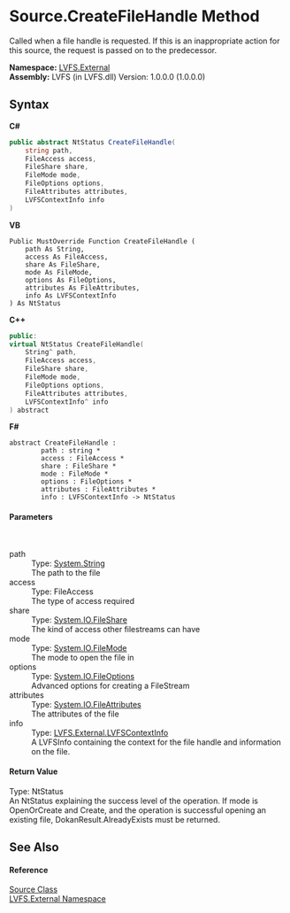 # Source.CreateFileHandle Method 
 

Called when a file handle is requested. If this is an inappropriate action for this source, the request is passed on to the predecessor.

**Namespace:**&nbsp;<a href="ce38c3d6-f720-9c09-02a8-24d191d963ed">LVFS.External</a><br />**Assembly:**&nbsp;LVFS (in LVFS.dll) Version: 1.0.0.0 (1.0.0.0)

## Syntax

**C#**<br />
``` C#
public abstract NtStatus CreateFileHandle(
	string path,
	FileAccess access,
	FileShare share,
	FileMode mode,
	FileOptions options,
	FileAttributes attributes,
	LVFSContextInfo info
)
```

**VB**<br />
``` VB
Public MustOverride Function CreateFileHandle ( 
	path As String,
	access As FileAccess,
	share As FileShare,
	mode As FileMode,
	options As FileOptions,
	attributes As FileAttributes,
	info As LVFSContextInfo
) As NtStatus
```

**C++**<br />
``` C++
public:
virtual NtStatus CreateFileHandle(
	String^ path, 
	FileAccess access, 
	FileShare share, 
	FileMode mode, 
	FileOptions options, 
	FileAttributes attributes, 
	LVFSContextInfo^ info
) abstract
```

**F#**<br />
``` F#
abstract CreateFileHandle : 
        path : string * 
        access : FileAccess * 
        share : FileShare * 
        mode : FileMode * 
        options : FileOptions * 
        attributes : FileAttributes * 
        info : LVFSContextInfo -> NtStatus 

```


#### Parameters
&nbsp;<dl><dt>path</dt><dd>Type: <a href="http://msdn2.microsoft.com/en-us/library/s1wwdcbf" target="_blank">System.String</a><br />The path to the file</dd><dt>access</dt><dd>Type: FileAccess<br />The type of access required</dd><dt>share</dt><dd>Type: <a href="http://msdn2.microsoft.com/en-us/library/1f1h9xds" target="_blank">System.IO.FileShare</a><br />The kind of access other filestreams can have</dd><dt>mode</dt><dd>Type: <a href="http://msdn2.microsoft.com/en-us/library/6b40c5ay" target="_blank">System.IO.FileMode</a><br />The mode to open the file in</dd><dt>options</dt><dd>Type: <a href="http://msdn2.microsoft.com/en-us/library/0zw6ff6w" target="_blank">System.IO.FileOptions</a><br />Advanced options for creating a FileStream</dd><dt>attributes</dt><dd>Type: <a href="http://msdn2.microsoft.com/en-us/library/9f93fa06" target="_blank">System.IO.FileAttributes</a><br />The attributes of the file</dd><dt>info</dt><dd>Type: <a href="09c74a4d-3965-0d4b-f9f9-f9b54f7d56d9">LVFS.External.LVFSContextInfo</a><br />A LVFSInfo containing the context for the file handle and information on the file.</dd></dl>

#### Return Value
Type: NtStatus<br />An NtStatus explaining the success level of the operation. If mode is OpenOrCreate and Create, and the operation is successful opening an existing file, DokanResult.AlreadyExists must be returned.

## See Also


#### Reference
<a href="05c85d1b-e4e2-db6e-96e7-2b1e8b63402d">Source Class</a><br /><a href="ce38c3d6-f720-9c09-02a8-24d191d963ed">LVFS.External Namespace</a><br />